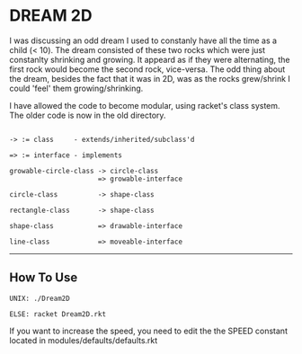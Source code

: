 # DREAM 2D

I was discussing an odd dream I used to constanly have all the time as a child (< 10). 
The dream consisted of these two rocks which were just constanlty shrinking and growing. 
It appeard as if they were alternating, the first rock would become the second rock, vice-versa.
The odd thing about the dream, besides the fact that it was in 2D, was as the rocks grew/shrink
I could 'feel' them growing/shrinking. 


I have allowed the code to become modular, using racket's class system. The older code is now in
the old directory. 

```

-> := class     - extends/inherited/subclass'd

=> := interface - implements 

growable-circle-class -> circle-class 
					  => growable-interface

circle-class		  -> shape-class

rectangle-class 	  -> shape-class

shape-class			  => drawable-interface

line-class			  => moveable-interface

```



---

## How To Use

```
UNIX: ./Dream2D

ELSE: racket Dream2D.rkt
```

If you want to increase the speed, you need to edit the the
SPEED constant located in modules/defaults/defaults.rkt


